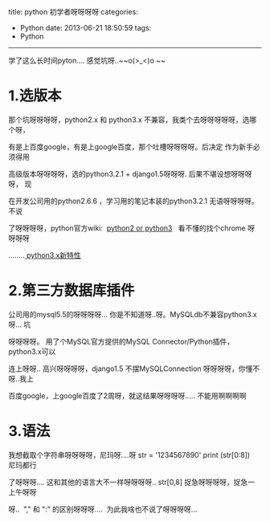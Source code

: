 title: python 初学者呀呀呀呀
categories:
  - Python
date: 2013-06-21 18:50:59
tags:
  - Python
---

学了这么长时间pyton.... 感觉坑呀..~~o(>_<)o ~~

# 1.选版本

那个坑呀呀呀呀，python2.x 和 python3.x 不兼容，我类个去呀呀呀呀呀，选哪个呀，

有是上百度google，有是上google百度，那个吐槽呀呀呀呀。后决定 作为新手必须得用

高级版本呀呀呀呀，选的python3.2.1 + django1.5呀呀呀. 后果不堪设想呀呀呀呀， 现

在开发公司用的python2.6.6 ，学习用的笔记本装的python3.2.1 无语呀呀呀呀。不说

了呀呀呀呀，python官方wiki:  [python2 or python3](http://wiki.python.org/moin/Python2orPython3)   看不懂的找个chrome 呀呀呀呀

........[ python3.x新特性](http://www.python.org/getit/releases/3.3.2/)

# 2.第三方数据库插件

公司用的mysql5.5的呀呀呀呀... 你是不知道呀..呀。MySQLdb不兼容python3.x 呀... 坑

呀呀呀呀。 用了个MySQL官方提供的MySQL Connector/Python插件，python3.x可以

连上呀呀.. 高兴呀呀呀呀，django1.5 不摆MySQLConnection 呀呀呀呀，你懂不呀..我上

百度google，上google百度了2周呀，就这结果呀呀呀呀..... 不能用啊啊啊啊

# 3.语法

我想截取个字符串呀呀呀呀，尼玛呀....呀 str = '1234567890' print (str[0:8])   尼玛都行

了呀呀呀.... 这和其他的语言大不一样呀呀呀呀.. str[0,8] 捉急呀呀呀呀，捉急一上午呀呀

呀..  "," 和 ":" 的区别呀呀呀....  为此我啥也不说了呀呀呀呀...